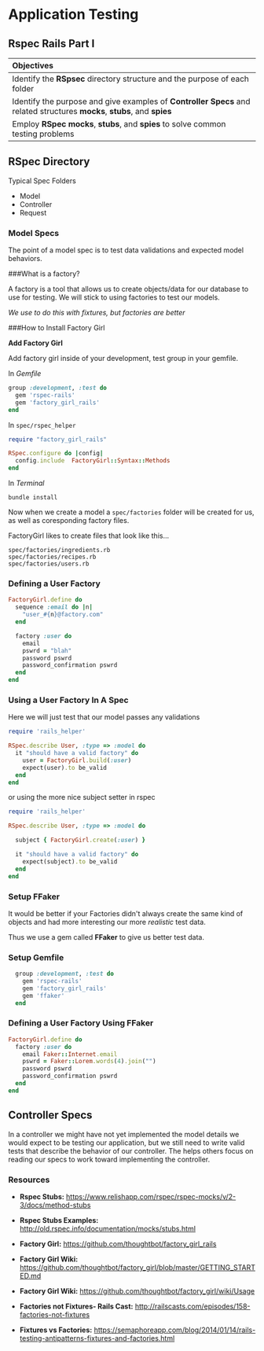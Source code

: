 # Application Testing
## Rspec Rails Part I

| Objectives |
| :---- |
| Identify the **RSpsec** directory structure and the purpose of each folder |
| Identify the purpose and give examples of **Controller Specs** and related structures **mocks**, **stubs**, and **spies** |
| Employ **RSpec** **mocks**, **stubs**, and **spies** to solve common testing problems |

## RSpec Directory 

Typical Spec Folders 

* Model 
* Controller
* Request

### Model Specs

The point of a model spec is to test data validations and expected model behaviors.

###What is a factory?

A factory is a tool that allows us to create objects/data for our database to use for testing. We will stick to using factories to test our models.

*We use to do this with fixtures, but factories are better* 

###How to Install Factory Girl

**Add Factory Girl** 

Add factory girl inside of your development, test group in your gemfile. 

In *Gemfile* 

```ruby
group :development, :test do
  gem 'rspec-rails'
  gem 'factory_girl_rails'
end
```

In `spec/rspec_helper`

```ruby
require "factory_girl_rails"

RSpec.configure do |config|
  config.include  FactoryGirl::Syntax::Methods
end
```

In *Terminal* 

```
bundle install
```
Now when we create a model a `spec/factories` folder will be created for us, as well as coresponding factory files. 

FactoryGirl likes to create files that look like this... 

```
spec/factories/ingredients.rb
spec/factories/recipes.rb
spec/factories/users.rb
```

### Defining a User Factory

```ruby
FactoryGirl.define do
  sequence :email do |n|
    "user_#{n}@factory.com"
  end

  factory :user do
    email 
    pswrd = "blah"
    password pswrd
    password_confirmation pswrd
  end
end

```

### Using a User Factory In A Spec

Here we will just test that our model passes any validations

```ruby
require 'rails_helper'

RSpec.describe User, :type => :model do
  it "should have a valid factory" do
    user = FactoryGirl.build(:user) 
    expect(user).to be_valid
  end
end
```

or using the more nice subject setter in rspec

```ruby
require 'rails_helper'

RSpec.describe User, :type => :model do

  subject { FactoryGirl.create(:user) }

  it "should have a valid factory" do
    expect(subject).to be_valid
  end
end

```


### Setup FFaker

It would be better if your Factories didn't always create the same kind of objects and had more interesting our more *realistic* test data.

Thus we use a gem called **FFaker** to give us better test data.


### Setup Gemfile

```ruby
  group :development, :test do
    gem 'rspec-rails'
    gem 'factory_girl_rails'
    gem 'ffaker'
  end
```



### Defining a User Factory Using FFaker

```ruby
FactoryGirl.define do
  factory :user do
    email Faker::Internet.email
    pswrd = Faker::Lorem.words(4).join("")
    password pswrd
    password_confirmation pswrd
  end
end

```

## Controller Specs

In a controller we might have not yet implemented the model details we would expect to be testing our application, but we still need to write valid tests that describe the behavior of our controller. The helps others focus on reading our specs to work toward implementing the controller.

### Resources

- **Rspec Stubs:** https://www.relishapp.com/rspec/rspec-mocks/v/2-3/docs/method-stubs  

- **Rspec Stubs Examples:** http://old.rspec.info/documentation/mocks/stubs.html  

- **Factory Girl:** https://github.com/thoughtbot/factory_girl_rails  

- **Factory Girl Wiki:**  https://github.com/thoughtbot/factory_girl/blob/master/GETTING_STARTED.md  

- **Factory Girl Wiki:** https://github.com/thoughtbot/factory_girl/wiki/Usage  

- **Factories not Fixtures- Rails Cast:** http://railscasts.com/episodes/158-factories-not-fixtures  

- **Fixtures vs Factories:** https://semaphoreapp.com/blog/2014/01/14/rails-testing-antipatterns-fixtures-and-factories.html  
